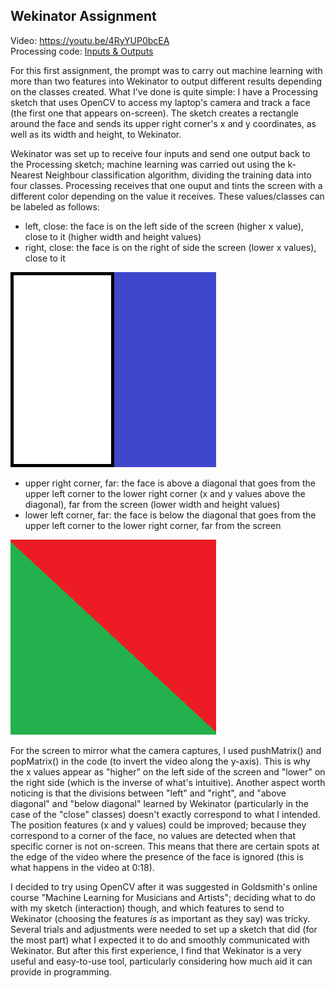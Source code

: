 ## Wekinator Assignment  
Video: https://youtu.be/4RyYUP0bcEA   
Processing code: [Inputs & Outputs](/Wekinator-Assignment/WekinatorAssignment.pde)

For this first assignment, the prompt was to carry out machine learning with more than two features into Wekinator to output different results depending on the classes created. What I've done is quite simple: I have a Processing sketch that uses OpenCV to access my laptop's camera and track a face (the first one that appears on-screen). The sketch creates a rectangle around the face and sends its upper right corner's x and y coordinates, as well as its width and height, to Wekinator.  
  
Wekinator was set up to receive four inputs and send one output back to the Processing sketch; machine learning was carried out using the k-Nearest Neighbour classification algorithm, dividing the training data into four classes. Processing receives that one ouput and tints the screen with a different color depending on the value it receives. These values/classes can be labeled as follows:
  
* left, close: the face is on the left side of the screen (higher x value), close to it (higher width and height values)
* right, close: the face is on the right of side the screen (lower x values), close to it  
  
![screen vertical](/Wekinator-Assignment/ImagesWekinatorAssignment/Screen1.png)  
  
* upper right corner, far: the face is above a diagonal that goes from the upper left corner to the lower right corner (x and y values above the diagonal), far from the screen (lower width and height values)
* lower left corner, far: the face is below the diagonal that goes from the upper left corner to the lower right corner, far from the screen 
  
![screen diagonal](/Wekinator-Assignment/ImagesWekinatorAssignment/Screen.png)  
  
For the screen to mirror what the camera captures, I used pushMatrix() and popMatrix() in the code (to invert the video along the y-axis). This is why the x values appear as "higher" on the left side of the screen and "lower" on the right side (which is the inverse of what's intuitive). Another aspect worth noticing is that the divisions between "left" and "right", and "above diagonal" and "below diagonal" learned by Wekinator (particularly in the case of the "close" classes) doesn't exactly correspond to what I intended. The position features (x and y values) could be improved; because they correspond to a corner of the face, no values are detected when that specific corner is not on-screen. This means that there are certain spots at the edge of the video where the presence of the face is ignored (this is what happens in the video at 0:18).
    
I decided to try using OpenCV after it was suggested in Goldsmith's online course "Machine Learning for Musicians and Artists"; deciding what to do with my sketch (interaction) though, and which features to send to Wekinator (choosing the features *is* as important as they say) was tricky. Several trials and adjustments were needed to set up a sketch that did (for the most part) what I expected it to do and smoothly communicated with Wekinator. But after this first experience, I find that Wekinator is a very useful and easy-to-use tool, particularly considering how much aid it can provide in programming.
